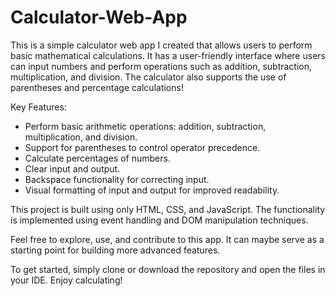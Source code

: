 # Calculator-Web-App

This is a simple calculator web app I created that allows users to perform basic mathematical calculations. It has a user-friendly interface where users can input numbers and perform operations such as addition, subtraction, multiplication, and division. The calculator also supports the use of parentheses and percentage calculations!

Key Features:
- Perform basic arithmetic operations: addition, subtraction, multiplication, and division.
- Support for parentheses to control operator precedence.
- Calculate percentages of numbers.
- Clear input and output.
- Backspace functionality for correcting input.
- Visual formatting of input and output for improved readability.

This project is built using only HTML, CSS, and JavaScript. The functionality is implemented using event handling and DOM manipulation techniques.

Feel free to explore, use, and contribute to this app. It can maybe serve as a starting point for building more advanced features.

To get started, simply clone or download the repository and open the files in your IDE. Enjoy calculating!
